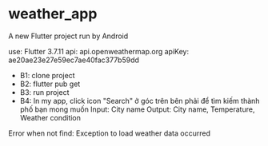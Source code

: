 # weather_app

A new Flutter project run by Android

use: Flutter 3.7.11
api: api.openweathermap.org
apiKey: ae20ae23e27e59ec7ae40fac377b59dd

- B1: clone project
- B2: flutter pub get
- B3: run project
- B4: In my app, click icon "Search" ở góc trên bên phải để tìm kiếm thành phố bạn mong muốn 
    Input: City name
    Output: City name, Temperature, Weather condition


Error when not find: Exception to load weather data occurred



